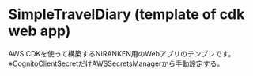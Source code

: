 # SimpleTravelDiary (template of cdk web app)

AWS CDKを使って構築するNIRANKEN用のWebアプリのテンプレです。
※CognitoClientSecretだけAWSSecretsManagerから手動設定する。
